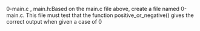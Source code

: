 0-main.c , main.h:Based on the main.c file above, create a file named 0-main.c. This file must test that the function positive_or_negative() gives the correct output when given a case of 0

